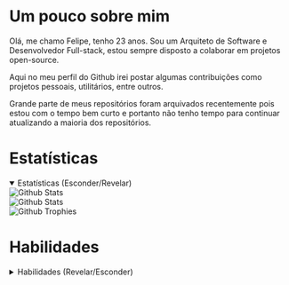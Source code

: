# Um pouco sobre mim
Olá, me chamo Felipe, tenho 23 anos. Sou um Arquiteto de Software e Desenvolvedor Full-stack, estou sempre disposto a colaborar em projetos open-source.

Aqui no meu perfil do Github irei postar algumas contribuições como projetos pessoais, utilitários, entre outros.

Grande parte de meus repositórios foram arquivados recentemente pois estou com o tempo bem curto e portanto não tenho tempo para continuar atualizando a maioria dos repositórios.


# Estatísticas
<details style="user-select:none;" open>
  <summary open>Estatísticas (Esconder/Revelar)</summary>
  <img src="https://github-readme-stats.vercel.app/api?username=LESS14&theme=dark" alt="Github Stats"><br/>
  <img src="https://github-readme-stats.vercel.app/api/top-langs/?username=LESS14&theme=dark&langs_count=8&layout=compact&exclude_repo=QR-code-generator&hide=js,html,vue,pawn,css" alt="Github Stats"><br/>
  <img src="https://github-profile-trophy.vercel.app/?username=LESS14&theme=onedark&rank=SECRET,SSS,SS,S,AAA,AA,A&row=2&column=2" alt="Github Trophies">
</details>

# Habilidades
<details>
<summary>Habilidades (Revelar/Esconder)</summary>
<img src="https://skillicons.dev/icons?i=c,cpp,html,css,js,ts,nextjs,php,nodejs,mongo,mysql,tailwind,arduino,bootstrap,fortran,kotlin,vite,react,cs,java,r,wordpress,angular,python,docker,go,svelte,firebase,styledcomponents,swift" alt="Habilidades">
</details>



